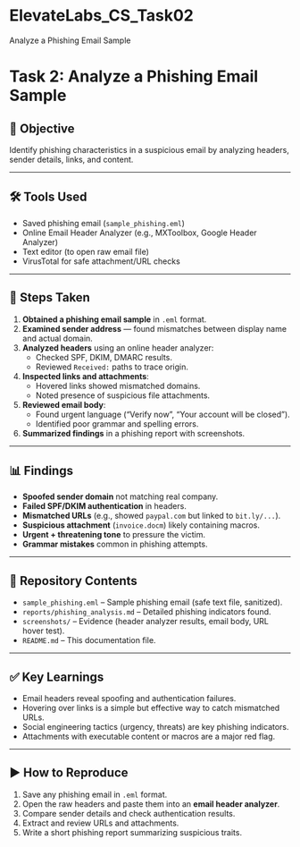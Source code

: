 # ElevateLabs_CS_Task02
Analyze a Phishing Email Sample
# Task 2: Analyze a Phishing Email Sample

## 🎯 Objective
Identify phishing characteristics in a suspicious email by analyzing headers, sender details, links, and content.

---

## 🛠️ Tools Used
- Saved phishing email (`sample_phishing.eml`)
- Online Email Header Analyzer (e.g., MXToolbox, Google Header Analyzer)
- Text editor (to open raw email file)
- VirusTotal for safe attachment/URL checks

---

## 📖 Steps Taken
1. **Obtained a phishing email sample** in `.eml` format.
2. **Examined sender address** — found mismatches between display name and actual domain.
3. **Analyzed headers** using an online header analyzer:
   - Checked SPF, DKIM, DMARC results.
   - Reviewed `Received:` paths to trace origin.
4. **Inspected links and attachments**:
   - Hovered links showed mismatched domains.
   - Noted presence of suspicious file attachments.
5. **Reviewed email body**:
   - Found urgent language (“Verify now”, “Your account will be closed”).
   - Identified poor grammar and spelling errors.
6. **Summarized findings** in a phishing report with screenshots.

---

## 📊 Findings
- **Spoofed sender domain** not matching real company.
- **Failed SPF/DKIM authentication** in headers.
- **Mismatched URLs** (e.g., showed `paypal.com` but linked to `bit.ly/...`).
- **Suspicious attachment** (`invoice.docm`) likely containing macros.
- **Urgent + threatening tone** to pressure the victim.
- **Grammar mistakes** common in phishing attempts.

---

## 📂 Repository Contents
- `sample_phishing.eml` – Sample phishing email (safe text file, sanitized).
- `reports/phishing_analysis.md` – Detailed phishing indicators found.
- `screenshots/` – Evidence (header analyzer results, email body, URL hover test).
- `README.md` – This documentation file.

---

## ✅ Key Learnings
- Email headers reveal spoofing and authentication failures.
- Hovering over links is a simple but effective way to catch mismatched URLs.
- Social engineering tactics (urgency, threats) are key phishing indicators.
- Attachments with executable content or macros are a major red flag.

---

## ▶️ How to Reproduce
1. Save any phishing email in `.eml` format.
2. Open the raw headers and paste them into an **email header analyzer**.
3. Compare sender details and check authentication results.
4. Extract and review URLs and attachments.
5. Write a short phishing report summarizing suspicious traits.
